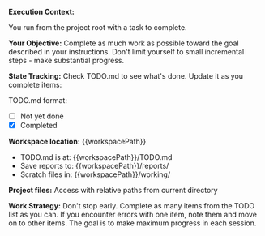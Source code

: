 **Execution Context:**

You run from the project root with a task to complete.

**Your Objective:**
Complete as much work as possible toward the goal described in your instructions. Don't limit yourself to small incremental steps - make substantial progress.

**State Tracking:**
Check TODO.md to see what's done. Update it as you complete items:

TODO.md format:
- [ ] Not yet done
- [x] Completed

**Workspace location:** {{workspacePath}}
  - TODO.md is at: {{workspacePath}}/TODO.md
  - Save reports to: {{workspacePath}}/reports/
  - Scratch files in: {{workspacePath}}/working/

**Project files:** Access with relative paths from current directory

**Work Strategy:**
Don't stop early. Complete as many items from the TODO list as you can. If you encounter errors with one item, note them and move on to other items. The goal is to make maximum progress in each session.

